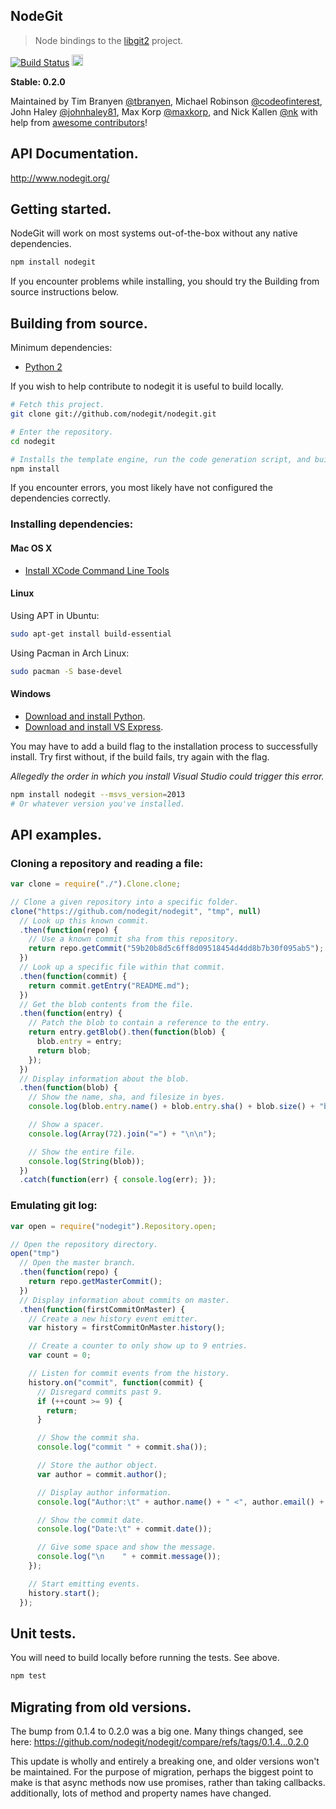 NodeGit
-------

> Node bindings to the [libgit2](http://libgit2.github.com/) project.

[![Build
Status](https://travis-ci.org/nodegit/nodegit.png)](https://travis-ci.org/nodegit/nodegit)
<a href="https://ci.appveyor.com/project/TimBranyen/nodegit"><img src="https://ci.appveyor.com/api/projects/status/e5a5q75l9yfhnfv2/branch/master" alt="Build Status: Windows" height="18" /></a>

**Stable: 0.2.0**

Maintained by Tim Branyen [@tbranyen](http://twitter.com/tbranyen), Michael Robinson [@codeofinterest](http://twitter.com/codeofinterest), John Haley [@johnhaley81](http://twitter.com/johnhaley81), Max Korp [@maxkorp](http://twitter.com/MaximilianoKorp), and Nick Kallen [@nk](http://twitter.com/nk) with help from [awesome contributors](https://github.com/nodegit/nodegit/contributors)!

## API Documentation. ##

http://www.nodegit.org/

## Getting started. ##

NodeGit will work on most systems out-of-the-box without any native
dependencies.

``` bash
npm install nodegit
```

If you encounter problems while installing, you should try the Building from source instructions below.

## Building from source. ##

Minimum dependencies:

- [Python 2](https://www.python.org/)

If you wish to help contribute to nodegit it is useful to build locally.

``` bash
# Fetch this project.
git clone git://github.com/nodegit/nodegit.git

# Enter the repository.
cd nodegit

# Installs the template engine, run the code generation script, and build.
npm install
```

If you encounter errors, you most likely have not configured the dependencies correctly.

### Installing dependencies: ###

#### Mac OS X ####

- [Install XCode Command Line Tools](http://railsapps.github.io/xcode-command-line-tools.html)

#### Linux ####

Using APT in Ubuntu:

``` bash
sudo apt-get install build-essential
```

Using Pacman in Arch Linux:

``` bash
sudo pacman -S base-devel
```

#### Windows ####

- [Download and install Python](https://www.python.org/download/windows).
- [Download and install VS Express](http://www.visualstudio.com/downloads/download-visual-studio-vs#d-express-windows-desktop).

You may have to add a build flag to the installation process to successfully install.  Try first without, if the build fails, try again with the flag.

*Allegedly the order in which you install Visual Studio could trigger this error.*

``` bash
npm install nodegit --msvs_version=2013
# Or whatever version you've installed.
```

## API examples. ##

### Cloning a repository and reading a file: ###

``` javascript
var clone = require("./").Clone.clone;

// Clone a given repository into a specific folder.
clone("https://github.com/nodegit/nodegit", "tmp", null)
  // Look up this known commit.
  .then(function(repo) {
    // Use a known commit sha from this repository.
    return repo.getCommit("59b20b8d5c6ff8d09518454d4dd8b7b30f095ab5");
  })
  // Look up a specific file within that commit.
  .then(function(commit) {
    return commit.getEntry("README.md");
  })
  // Get the blob contents from the file.
  .then(function(entry) {
    // Patch the blob to contain a reference to the entry.
    return entry.getBlob().then(function(blob) {
      blob.entry = entry;
      return blob;
    });
  })
  // Display information about the blob.
  .then(function(blob) {
    // Show the name, sha, and filesize in byes.
    console.log(blob.entry.name() + blob.entry.sha() + blob.size() + "b");

    // Show a spacer.
    console.log(Array(72).join("=") + "\n\n");

    // Show the entire file.
    console.log(String(blob));
  })
  .catch(function(err) { console.log(err); });

```

### Emulating git log: ###

``` javascript
var open = require("nodegit").Repository.open;

// Open the repository directory.
open("tmp")
  // Open the master branch.
  .then(function(repo) {
    return repo.getMasterCommit();
  })
  // Display information about commits on master.
  .then(function(firstCommitOnMaster) {
    // Create a new history event emitter.
    var history = firstCommitOnMaster.history();

    // Create a counter to only show up to 9 entries.
    var count = 0;

    // Listen for commit events from the history.
    history.on("commit", function(commit) {
      // Disregard commits past 9.
      if (++count >= 9) {
        return;
      }

      // Show the commit sha.
      console.log("commit " + commit.sha());

      // Store the author object.
      var author = commit.author();

      // Display author information.
      console.log("Author:\t" + author.name() + " <", author.email() + ">");

      // Show the commit date.
      console.log("Date:\t" + commit.date());

      // Give some space and show the message.
      console.log("\n    " + commit.message());
    });

    // Start emitting events.
    history.start();
  });
```

## Unit tests. ##

You will need to build locally before running the tests.  See above.

``` bash
npm test
```

## Migrating from old versions. ##

The bump from 0.1.4 to 0.2.0 was a big one. Many things changed, see here:
https://github.com/nodegit/nodegit/compare/refs/tags/0.1.4...0.2.0

This update is wholly and entirely a breaking one, and older versions won't be
maintained. For the purpose of migration, perhaps the biggest point to make
is that async methods now use promises, rather than taking callbacks. additionally,
lots of method and property names have changed.
